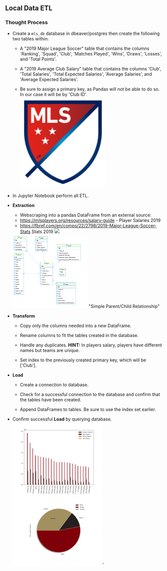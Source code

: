                                                                   

## Local Data ETL
                                                                        
### Thought Process

* Create a `mls_db` database in dbeaver/postgres then create the following two tables within:      

  * A "2019 Major League Soccer" table that contains the columns `Ranking', 'Squad', 'Club', 'Matches Played', 'Wins', 'Draws', 'Losses', and 'Total Points'.

  * A "2019 Average Club Salary" table that contains the columns 'Club',  'Total Salaries', 'Total Expected Salaries', 'Average Salaries', and 'Average Expected Salaries'.
                                                             
  * Be sure to assign a primary key, as Pandas will not be able to do so. In our case it will be by 'Club ID'. 
                                                                  <img src="images/mls_crest.png" width="60%"> 

* In Jupyter Notebook perform all ETL.

* **Extraction**

  * Webscraping into a pandas DataFrame from an external source:
  * https://mlsplayers.org/resources/salary-guide - Player Salaries 2019
  * https://fbref.com/en/comps/22/2798/2019-Major-League-Soccer-Stats Stats 2019 <img src="SUBMISSIONS/ETL-CHALLENGE/images/mls_imperial.jpg" width="40%">

   <img src="images/ERD.png" width="50%">
   "Simple Parent/Child Relationship"

* **Transform**

  * Copy only the columns needed into a new DataFrame.

  * Rename columns to fit the tables created in the database.

  * Handle any duplicates. **HINT:** In players salary, players have different names but teams are unique.

  * Set index to the previously created primary key, which will be ['Club'].

* **Load**                                                                                               

  * Create a connection to database.

  * Check for a successful connection to the database and confirm that the tables have been created.

  * Append DataFrames to tables. Be sure to use the index set earlier.

* Confirm successful **Load** by querying database.
<img src="reports/figures/Salary.png" width="60%">       <img src="reports/figures/united.png" width="60%">'
